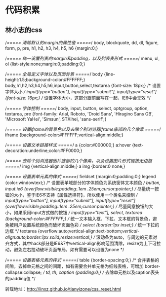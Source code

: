 # 代码积累
林小志的css
---
/*===== 清除默认的margin的属性值 =====*/
body,
blockquote,
dd,
dl,
figure,
form,
p,
pre,
h1,
h2,
h3,
h4,
h5,
h6 {margin:0;}

/*===== 统一设置列表的margin和padding，以及列表表形式 =====*/
menu,
ul,
ol {list-style:none;margin:0;padding:0;}

/*===== 全局定义字体以及页面背景 =====*/
body {line-height:1.5;background-color:#FFFFFF;}
body,h1,h2,h3,h4,h5,h6,input,button,select,textarea {font-size: 18px;} /* 设置字体大小 */
input[type="button"],
input[type="submit"],
input[type="reset"] {font-size: 16px;} /* 设置字体大小，这部分跟前面写在一起，IE6中会无效 */

/*===== 字体控制 =====*/
body,
input,
button,
select,
optgroup,
option,
textarea,
pre {font-family: Arial, Roboto, 'Droid Sans', 'Hiragino Sans GB', 'Microsoft YaHei', 'Simsun', STXihei, 'sans-serif';}

/*===== 设置iframe的背景色以及去除个别浏览器iframe底部的几个像素 =====*/
iframe {background-color:#FFFFFF;vertical-align:middle;}

/*===== 设置文本链接样式 =====*/
a {color:#000000;}
a:hover {text-decoration:underline;color:#FF0000;}

/*===== 去除个别浏览器图片底部的几个像素，以及设置图片形式链接无边框 =====*/
img {vertical-align:middle;}
a img {border:0 none;}

/*===== 设置表单元素的样式 =====*/
fieldset {margin:0;padding:0;}
legend {color:windowtext;} /* 设置表单域部分的字体颜色为系统窗体文本颜色 */
button,
input.ie6 {overflow:visible;padding:.1em .25em;cursor:pointer;} /* 尽量统一按钮的大小，鉴于IE6不支持【属性选择符】，所以使用一个类名来控制 */
input[type="button"],
input[type="submit"],
input[type="reset"] {overflow:visible;padding:.1em .25em;cursor:pointer;} /* 尽量同意按钮的大小，如果采用input方式做的按钮 */
input[type="text"],
select,
textarea {background-color:#FFFFFF;} /* 统一文本输入框、下拉、文本框的背景色，避免被用户设置系统颜色而破坏页面色彩 */
select {border:1px inset;} /* 统一下拉的边框 */
textarea {overflow:auto;vertical-align:text-bottom;*vertical-align:auto;border:1px solid;resize:vertical;} /* 滚动条为auto，与周边的元素对齐方式，其中hack部分是IE6&7中vertical-align影响范围清除，resize为上下可拉动，避免左右拉动破坏页面布局，如有需要可以设置为none */

/*===== 设置表格元素的样式 =====*/
table {border-spacing:0;} /* 合并表格的间隙，去掉单元格之间的间距，如有需要合并单元格为细线表格，可增加 border-collapse:collapse; */
td, th, caption {padding:0;} /* 去除单元格以及caption表头的padding值 */

转载地址：http://linxz.github.io/tianyizone/css_reset.html
